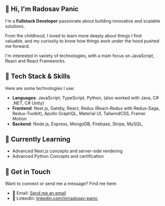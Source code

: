 ## 👋 Hi, I'm Radosav Panic

I'm a **Fullstack Developer** passionate about building innovative and scalable solutions.

From the childhood, I loved to learn more deeply about things I find valuable, and my curiosity to know how things work under the hood pushed me forward.

I'm interested in variety of technologies, with a main focus on JavaScript, React and React Frameworks.

## 🔧 Tech Stack & Skills

Here are some technologies I use:

- **Languages**: JavaScript, TypeScript, Python, (also worked with Java, C# .NET, C# Unity)
- **Frontend**: Next.js, Gatsby, React, Redux (React-Redux with Redux-Saga, Redux-Toolkit), Apollo GraphQL, Material UI, TailwindCSS, Framer Motion
- **Backend**: Node.js, Express, MongoDB, Firebase, Stripe, MySQL, 

## 🌱 Currently Learning

- Advanced Next.js concepts and server-side rendering
- Advanced Python Concepts and certification

## 💬 Get in Touch

Want to connect or send me a message? Find me here:

- 📧 Email: [Send me an email](mailto:radosav.panic01@gmail.com)
- 💼 LinkedIn: [linkedin.com/in/radosav-panic](https://www.linkedin.com/in/radosav-panic)

